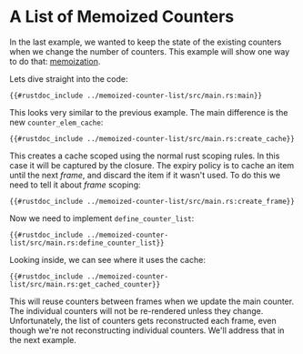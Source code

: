 # A List of Memoized Counters

In the last example, we wanted to keep the state of the existing counters when we change the number of counters. This example will show one way to do that: [memoization].

Lets dive straight into the code:

```rust,no_run,noplayground,ignore
{{#rustdoc_include ../memoized-counter-list/src/main.rs:main}}
```

This looks very similar to the previous example. The main difference is the new `counter_elem_cache`:

```rust,no_run,noplayground,ignore
{{#rustdoc_include ../memoized-counter-list/src/main.rs:create_cache}}
```

This creates a cache scoped using the normal rust scoping rules. In this case it will be captured by the closure. The expiry policy is to cache an item until the next *frame*, and discard the item if it wasn't used. To do this we need to tell it about *frame* scoping:

```rust,no_run,noplayground,ignore
{{#rustdoc_include ../memoized-counter-list/src/main.rs:create_frame}}
```

Now we need to implement `define_counter_list`:

```rust,no_run,noplayground,ignore
{{#rustdoc_include ../memoized-counter-list/src/main.rs:define_counter_list}}
```

Looking inside, we can see where it uses the cache:

```rust,no_run,noplayground,ignore
{{#rustdoc_include ../memoized-counter-list/src/main.rs:get_cached_counter}}
```

This will reuse counters between frames when we update the main counter. The individual counters will not be re-rendered unless they change. Unfortunately, the list of counters gets reconstructed each frame, even though we're not reconstructing individual counters. We'll address that in the next example.

[memoization]:https://en.wikipedia.org/wiki/Memoization
